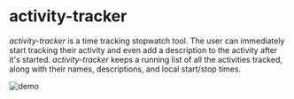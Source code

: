 # activity-tracker

*activity-tracker* is a time tracking stopwatch tool. The user can immediately start tracking their activity and even add a description to the activity after it's started. *activity-tracker* keeps a running list of all the activities tracked, along with their names, descriptions, and local start/stop times.

![demo](https://user-images.githubusercontent.com/45302428/132618580-2b4bc869-15ae-4243-8c68-c8d8cdefbb2e.gif)
